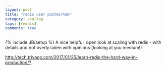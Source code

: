 ```yaml
---
layout: post
title: "redis user postmortem"
category: scaling
tags: [reddis]
comments: true
---
```

{% include JB/setup %}
A nice helpful, open look at scaling with redis - with details and not overly laden with opinions (looking at you medium!)
  
<http://tech.trivago.com/2017/01/25/learn-redis-the-hard-way-in-production/?>

